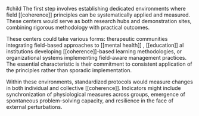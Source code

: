 #child 
The first step involves establishing dedicated environments where field [[coherence]] principles can be systematically applied and measured. These centers would serve as both research hubs and demonstration sites, combining rigorous methodology with practical outcomes.

These centers could take various forms: therapeutic communities integrating field-based approaches to [[mental health]] , [[education]] al institutions developing [[coherence]]-based learning methodologies, or organizational systems implementing field-aware management practices. The essential characteristic is their commitment to consistent application of the principles rather than sporadic implementation.

Within these environments, standardized protocols would measure changes in both individual and collective [[coherence]]. Indicators might include synchronization of physiological measures across groups, emergence of spontaneous problem-solving capacity, and resilience in the face of external perturbations.